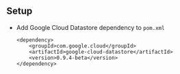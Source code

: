## Setup
* Add Google Cloud Datastore dependency to ```pom.xml```
    ```		
    <dependency>
        <groupId>com.google.cloud</groupId>
        <artifactId>google-cloud-datastore</artifactId>
        <version>0.9.4-beta</version>
    </dependency>
    ```
    
